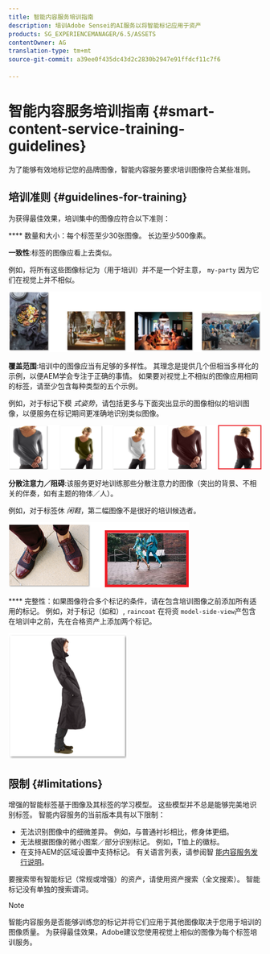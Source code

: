 ```yaml
---
title: 智能内容服务培训指南
description: 培训Adobe Sensei的AI服务以将智能标记应用于资产
products: SG_EXPERIENCEMANAGER/6.5/ASSETS
contentOwner: AG
translation-type: tm+mt
source-git-commit: a39ee0f435dc43d2c2830b2947e91ffdcf11c7f6

---
```



# 智能内容服务培训指南 {#smart-content-service-training-guidelines}

为了能够有效地标记您的品牌图像，智能内容服务要求培训图像符合某些准则。

## 培训准则 {#guidelines-for-training}

为获得最佳效果，培训集中的图像应符合以下准则：

**** 数量和大小：每个标签至少30张图像。 长边至少500像素。

**一致性**:标签的图像应看上去类似。

例如，将所有这些图像标记为（用于培训）并不是一个好主意， `my-party` 因为它们在视觉上并不相似。

![说明性图像以说明培训准则](/help/assets/assets/do-not-localize/coherence.png)

**覆盖范围**:培训中的图像应当有足够的多样性。 其理念是提供几个但相当多样化的示例，以便AEM学会专注于正确的事情。 如果要对视觉上不相似的图像应用相同的标签，请至少包含每种类型的五个示例。

例如，对于标记下模 *式姿势*，请包括更多与下面突出显示的图像相似的培训图像，以便服务在标记期间更准确地识别类似图像。

![说明性图像以说明培训准则](/help/assets/assets/do-not-localize/coverage_1.png)

**分散注意力／阻碍**:该服务更好地训练那些分散注意力的图像（突出的背景、不相关的伴奏，如有主题的物体／人）。

例如，对于标签休 *闲鞋*，第二幅图像不是很好的培训候选者。

![说明性图像以说明培训准则](/help/assets/assets/do-not-localize/distraction.png)

**** 完整性：如果图像符合多个标记的条件，请在包含培训图像之前添加所有适用的标记。 例如，对于标记（如和）, `raincoat` 在将资 `model-side-view`产包含在培训中之前，先在合格资产上添加两个标记。

![说明性图像以说明培训准则](/help/assets/assets/do-not-localize/completeness.png)

## 限制 {#limitations}

增强的智能标签基于图像及其标签的学习模型。 这些模型并不总是能够完美地识别标签。 智能内容服务的当前版本具有以下限制：

* 无法识别图像中的细微差异。 例如，与普通衬衫相比，修身体更细。
* 无法根据图像的微小图案／部分识别标记。 例如，T恤上的徽标。
* 在支持AEM的区域设置中支持标记。 有关语言列表，请参阅智 [能内容服务发行说明](https://docs.adobe.com/content/help/en/experience-manager-64/release-notes/smart-content-service-release-notes.html)。

要搜索带有智能标记（常规或增强）的资产，请使用资产搜索（全文搜索）。 智能标记没有单独的搜索谓词。

>[!NOTE]
>
>智能内容服务是否能够训练您的标记并将它们应用于其他图像取决于您用于培训的图像质量。 为获得最佳效果，Adobe建议您使用视觉上相似的图像为每个标签培训服务。
